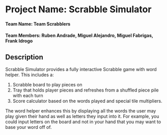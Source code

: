 # Project Name: Scrabble Simulator
#### Team Name: Team Scrabblers
#### Team Members: Ruben Andrade, Miguel Alejandro, Miguel Fabrigas, Frank Idrogo

## Description
Scrabble Simulator provides a fully interactive Scrabble game with word helper. This includes a:
1. Scrabble board to play pieces on
2. Tray that holds player pieces and refreshes from a shuffled piece pile with each turn
3. Score calculator based on the words played and special tile multipliers.

The word helper enhances this by displaying all the words the user may play given their hand as well as letters they input into it. For example, you could input letters on the board and not in your hand that you may want to base your word off of.

